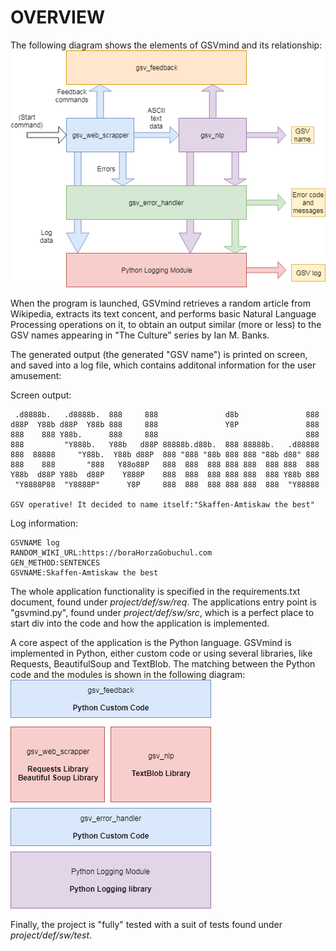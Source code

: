 OVERVIEW
========

The following diagram shows the elements of GSVmind and its relationship:
![gsv_block_diagram](https://github.com/amcajal/gsvmind/blob/master/project/definitive/sw/doc/media/GSVMind_design-GSVMind_Block_Diagram.png)

When the program is launched, GSVmind retrieves a random article from Wikipedia, extracts its text concent, and performs
basic Natural Language Processing operations on it, to obtain an output similar (more or less) to the GSV names appearing
in "The Culture" series by Ian M. Banks.

The generated output (the generated "GSV name") is printed on screen, and saved into a log file, which contains additonal information
for the user amusement:

Screen output:
```
 .d8888b.   .d8888b.  888     888               d8b               888
d88P  Y88b d88P  Y88b 888     888               Y8P               888
888    888 Y88b.      888     888                                 888
888         "Y888b.   Y88b   d88P 88888b.d88b.  888 88888b.   .d88888
888  88888     "Y88b.  Y88b d88P  888 "888 "88b 888 888 "88b d88" 888
888    888       "888   Y88o88P   888  888  888 888 888  888 888  888
Y88b  d88P Y88b  d88P    Y888P    888  888  888 888 888  888 Y88b 888
 "Y8888P88  "Y8888P"      Y8P     888  888  888 888 888  888  "Y88888

GSV operative! It decided to name itself:"Skaffen-Amtiskaw the best"
```

Log information:
```
GSVNAME log
RANDOM_WIKI_URL:https://boraHorzaGobuchul.com
GEN_METHOD:SENTENCES
GSVNAME:Skaffen-Amtiskaw the best
```

The whole application functionality is specified in the requirements.txt document, found under *project/def/sw/req*. 
The applications entry point is "gsvmind.py", found under *project/def/sw/src*, which is a perfect place to start div into the
code and how the application is implemented.

A core aspect of the application is the Python language. GSVmind is implemented in Python, 
either custom code or using several libraries, like Requests, BeautifulSoup
and TextBlob. The matching between the Python code and the modules is shown in the following diagram:
![gsv_mapping_tech](https://github.com/amcajal/gsvmind/blob/master/project/definitive/sw/doc/media/GSVMind_design-GSVmind_tech_mapping_diagram.png)

Finally, the project is "fully" tested with a suit of tests found under *project/def/sw/test*.

